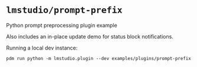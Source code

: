 # `lmstudio/prompt-prefix`

Python prompt preprocessing plugin example

Also includes an in-place update demo for status block notifications.

Running a local dev instance:

    pdm run python -m lmstudio.plugin --dev examples/plugins/prompt-prefix
